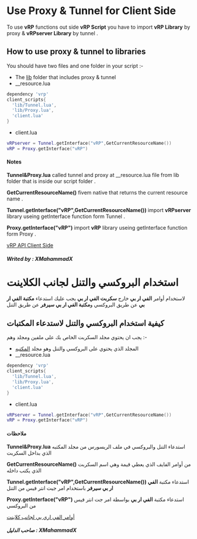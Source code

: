 # Use Proxy & Tunnel for Client Side
To use **vRP** functions out side **vRP Script** you have to import **vRP Library** by proxy & **vRPserver Library** by  tunnel .
## How to use proxy & tunnel to libraries
You should have two files and one folder in your script :-
* The [lib](https://cdn.discordapp.com/attachments/747382082472247316/751187236539596900/lib.zip) folder that includes proxy & tunnel
* __resource.lua
```lua
dependency 'vrp'
client_scripts{ 
  'lib/Tunnel.lua',
  'lib/Proxy.lua',
  'client.lua'
}
```
* client.lua
```lua
vRPserver = Tunnel.getInterface("vRP",GetCurrentResourceName())
vRP = Proxy.getInterface("vRP")
```
#### Notes
**Tunnel&Proxy.lua** called tunnel and proxy at __resource.lua file from lib folder that is inside our script folder .

**GetCurrentResourceName()** fivem native that returns the current resource name .

**Tunnel.getInterface("vRP",GetCurrentResourceName())** import **vRPserver** library useing getInterface function form Tunnel .

**Proxy.getInterface("vRP")** import **vRP** library useing getInterface function form Proxy .

[vRP API Client Side](https://github.com/XMahammadX/Tutorials/tree/master/vRP%20Documentation/Client-Side)

##### Writed by : XMahammadX

# استخدام البروكسي والتنل لجانب الكلاينت
لاستخدام أوامر **الفي ار بي** خارج **سكربت الفي ار بي** يجب عليك استدعاء **مكتبة الفي ار بي** عن طريق البروكسي و**مكتبة الفي ار بي سيرفر** عن طريق التنل
## كيفية استخدام البروكسي والتنل لاستدعاء المكتبات
يجب ان يحتوي مجلد السكربت الخاص بك على ملفين ومجلد وهم :-
* المجلد الذي يحتوي على البروكسي والتنل وهو مجلد [المكتبه](https://cdn.discordapp.com/attachments/747382082472247316/751187236539596900/lib.zip)
* __resource.lua
```lua
dependency 'vrp'
client_scripts{ 
  'lib/Tunnel.lua',
  'lib/Proxy.lua',
  'client.lua'
}
```
* client.lua
```lua
vRPserver = Tunnel.getInterface("vRP",GetCurrentResourceName())
vRP = Proxy.getInterface("vRP")
```
#### ملاحظات
**Tunnel&Proxy.lua** استدعاء التنل والبروكسي في ملف الريسورس من مجلد المكتبه الذي بداخل السكربت

**GetCurrentResourceName()** من أوامر الفايف الذي يعطي قيمة وهي اسم السكربت الذي يكتب داخله 

**Tunnel.getInterface("vRP",GetCurrentResourceName())** استدعاء مكتبة **الفي ار بي سيرفر** باستخدام امر جيت انتر فيس من التنل

**Proxy.getInterface("vRP")** استدعاء مكتبة **الفي ار بي** بواسطة امر جت انتر فيس من البروكسي

[أوامر الفي اري بي لجانب كلاينت](https://github.com/XMahammadX/Tutorials/tree/master/vRP%20Documentation/Client-Side)

##### صاحب الدليل : XMahammadX
